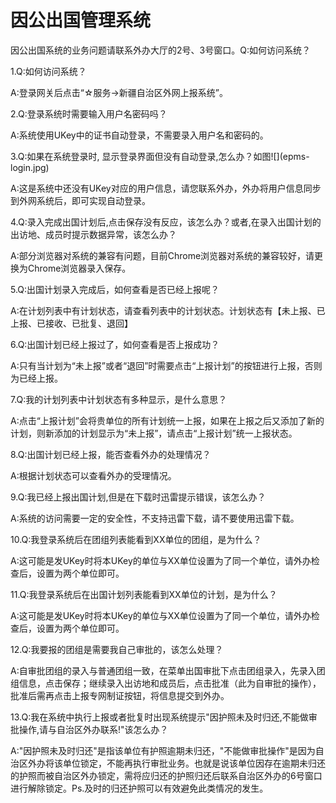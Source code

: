 # 因公出国管理系统

因公出国系统的业务问题请联系外办大厅的2号、3号窗口。Q:如何访问系统？

1.Q:如何访问系统？

A:登录网关后点击“☆服务-&gt;新疆自治区外网上报系统”。

2.Q:登录系统时需要输入用户名密码吗？

A:系统使用UKey中的证书自动登录，不需要录入用户名和密码的。

3.Q:如果在系统登录时, 显示登录界面但没有自动登录,怎么办？如图!\[\]\(epms-login.jpg\)

A:这是系统中还没有UKey对应的用户信息，请您联系外办，外办将用户信息同步到外网系统后，即可实现自动登录。

4.Q:录入完成出国计划后,点击保存没有反应，该怎么办？或者,在录入出国计划的出访地、成员时提示数据异常，该怎么办？

A:部分浏览器对系统的兼容有问题，目前Chrome浏览器对系统的兼容较好，请更换为Chrome浏览器录入保存。

5.Q:出国计划录入完成后，如何查看是否已经上报呢？

A:在计划列表中有计划状态，请查看列表中的计划状态。计划状态有【未上报、已上报、已接收、已批复、退回】

6.Q:出国计划已经上报过了，如何查看是否上报成功？

A:只有当计划为“未上报”或者“退回”时需要点击“上报计划”的按钮进行上报，否则为已经上报。

7.Q:我的计划列表中计划状态有多种显示，是什么意思？

A:点击“上报计划”会将贵单位的所有计划统一上报，如果在上报之后又添加了新的计划，则新添加的计划显示为“未上报”，请点击“上报计划”统一上报状态。

8.Q:出国计划已经上报，能否查看外办的处理情况？

A:根据计划状态可以查看外办的受理情况。

9.Q:我已经上报出国计划,但是在下载时迅雷提示错误，该怎么办？

A:系统的访问需要一定的安全性，不支持迅雷下载，请不要使用迅雷下载。

10.Q:我登录系统后在团组列表能看到XX单位的团组，是为什么？

A:这可能是发UKey时将本UKey的单位与XX单位设置为了同一个单位，请外办检查后，设置为两个单位即可。

11.Q:我登录系统后在出国计划列表能看到XX单位的计划，是为什么？

A:这可能是发UKey时将本UKey的单位与XX单位设置为了同一个单位，请外办检查后，设置为两个单位即可。

12.Q:我要报的团组是需要我自己审批的，该怎么处理？

A:自审批团组的录入与普通团组一致，在菜单出国审批下点击团组录入，先录入团组信息，点击保存；继续录入出访地和成员后，点击批准（此为自审批的操作），批准后需再点击上报专网制证按钮，将信息提交到外办。

13.Q:我在系统中执行上报或者批复时出现系统提示"因护照未及时归还,不能做审批操作,请与自治区外办联系!"该怎么办？

A:"因护照未及时归还"是指该单位有护照逾期未归还，"不能做审批操作"是因为自治区外办将该单位锁定，不能再执行审批业务。也就是说该单位因存在逾期未归还的护照而被自治区外办锁定，需将应归还的护照归还后联系自治区外办的6号窗口进行解除锁定。Ps.及时的归还护照可以有效避免此类情况的发生。

